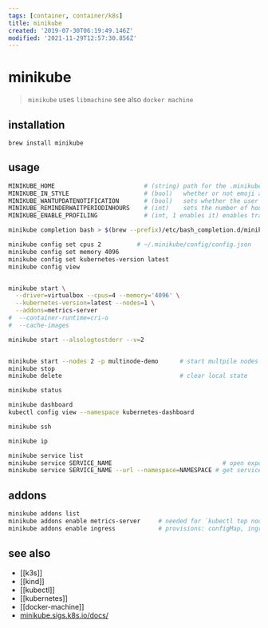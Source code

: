 ```yaml
---
tags: [container, container/k8s]
title: minikube
created: '2019-07-30T06:19:49.146Z'
modified: '2021-11-29T12:57:30.856Z'
---
```


# minikube

> `minikube` uses `libmachine` see also `docker machine`

## installation

`brew install minikube`

## usage

```sh
MINIKUBE_HOME                         # (string) path for the .minikube dir used for state/configuration
MINIKUBE_IN_STYLE                     # (bool)   whether or not emoji and colors should appear in minikube
MINIKUBE_WANTUPDATENOTIFICATION       # (bool)   sets whether the user wants an update notification for new minikube versions
MINIKUBE_REMINDERWAITPERIODINHOURS    # (int)    sets the number of hours to check for an update notification
MINIKUBE_ENABLE_PROFILING             # (int, 1 enables it) enables trace profiling to be generated for minikube
```

```sh
minikube completion bash > $(brew --prefix)/etc/bash_completion.d/minikube

minikube config set cpus 2          # ~/.minikube/config/config.json
minikube config set memory 4096
minikube config set kubernetes-version latest
minikube config view


minikube start \
  --driver=virtualbox --cpus=4 --memory='4096' \
  --kubernetes-version=latest --nodes=1 \
  --addons=metrics-server
#  --container-runtime=cri-o
#  --cache-images

minikube start --alsologtostderr --v=2


minikube start --nodes 2 -p multinode-demo      # start multpile nodes
minikube stop
minikube delete                                 # clear local state

minikube status

minikube dashboard
kubectl config view --namespace kubernetes-dashboard

minikube ssh

minikube ip

minikube service list
minikube service SERVICE_NAME                               # open exposed endpoint in browser
minikube service SERVICE_NAME --url --namespace=NAMESPACE # get service url:port
```

## addons

```sh
minikube addons list
minikube addons enable metrics-server     # needed for `kubectl top node`
minikube addons enable ingress            # provisions: configMap, ingress-controller and service (exposes default nginx-pod; handles unmapped requests)
```

## see also

- [[k3s]]
- [[kind]]
- [[kubectl]]
- [[kubernetes]]
- [[docker-machine]]
- [minikube.sigs.k8s.io/docs/](https://minikube.sigs.k8s.io/docs/)
